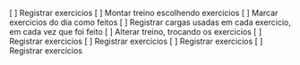 [ ] Registrar exercicios
[ ] Montar treino escolhendo exercicios
[ ] Marcar exercicios do dia como feitos
[ ] Registrar cargas usadas em cada exercicio, em cada vez que foi feito
[ ] Alterar treino, trocando os exercicios
[ ] Registrar exercicios
[ ] Registrar exercicios
[ ] Registrar exercicios
[ ] Registrar exercicios
